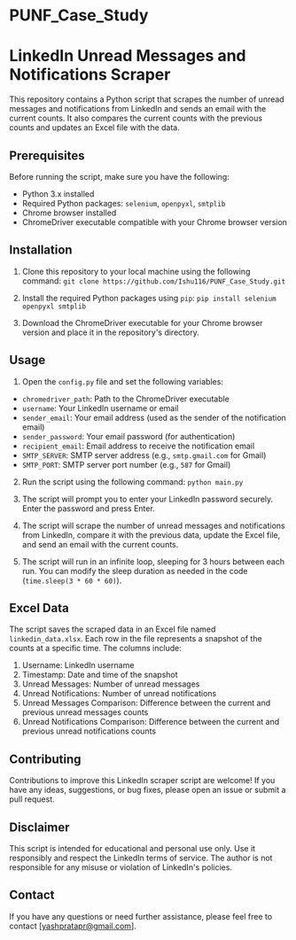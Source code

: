 # PUNF_Case_Study

# LinkedIn Unread Messages and Notifications Scraper

This repository contains a Python script that scrapes the number of unread messages and notifications from LinkedIn and sends an email with the current counts. It also compares the current counts with the previous counts and updates an Excel file with the data.

## Prerequisites

Before running the script, make sure you have the following:

- Python 3.x installed
- Required Python packages: `selenium`, `openpyxl`, `smtplib`
- Chrome browser installed
- ChromeDriver executable compatible with your Chrome browser version

## Installation

1. Clone this repository to your local machine using the following command:
`git clone https://github.com/Ishu116/PUNF_Case_Study.git`

2. Install the required Python packages using `pip`:
`pip install selenium openpyxl smtplib`

3. Download the ChromeDriver executable for your Chrome browser version and place it in the repository's directory.

## Usage

1. Open the `config.py` file and set the following variables:
- `chromedriver_path`: Path to the ChromeDriver executable
- `username`: Your LinkedIn username or email
- `sender_email`: Your email address (used as the sender of the notification email)
- `sender_password`: Your email password (for authentication)
- `recipient_email`: Email address to receive the notification email
- `SMTP_SERVER`: SMTP server address (e.g., `smtp.gmail.com` for Gmail)
- `SMTP_PORT`: SMTP server port number (e.g., `587` for Gmail)

2. Run the script using the following command:
`python main.py`

3. The script will prompt you to enter your LinkedIn password securely. Enter the password and press Enter.

4. The script will scrape the number of unread messages and notifications from LinkedIn, compare it with the previous data, update the Excel file, and send an email with the current counts.

5. The script will run in an infinite loop, sleeping for 3 hours between each run. You can modify the sleep duration as needed in the code (`time.sleep(3 * 60 * 60)`).

## Excel Data

The script saves the scraped data in an Excel file named `linkedin_data.xlsx`. Each row in the file represents a snapshot of the counts at a specific time. The columns include:

1. Username: LinkedIn username
2. Timestamp: Date and time of the snapshot
3. Unread Messages: Number of unread messages
4. Unread Notifications: Number of unread notifications
5. Unread Messages Comparison: Difference between the current and previous unread messages counts
6. Unread Notifications Comparison: Difference between the current and previous unread notifications counts

## Contributing

Contributions to improve this LinkedIn scraper script are welcome! If you have any ideas, suggestions, or bug fixes, please open an issue or submit a pull request.

## Disclaimer

This script is intended for educational and personal use only. Use it responsibly and respect the LinkedIn terms of service. The author is not responsible for any misuse or violation of LinkedIn's policies.

## Contact

If you have any questions or need further assistance, please feel free to contact [yashpratapr@gmail.com].

